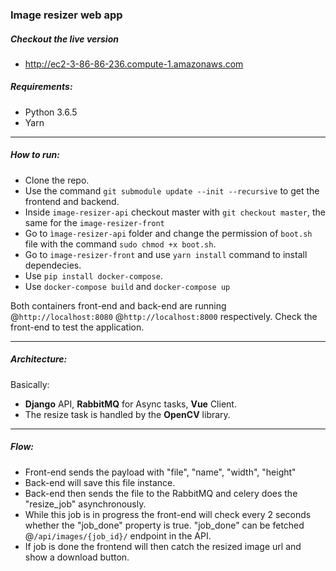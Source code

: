 ### Image resizer web app

##### Checkout the live version
- http://ec2-3-86-86-236.compute-1.amazonaws.com

##### Requirements:

- Python 3.6.5
- Yarn

---

##### How to run:

- Clone the repo.
- Use the command `git submodule update --init --recursive` to get the frontend and backend.
- Inside `image-resizer-api` checkout master with `git checkout master`, the same for the `image-resizer-front`
- Go to `ìmage-resizer-api` folder and change the permission of `boot.sh` file with the command `sudo chmod +x boot.sh`.
- Go to `image-resizer-front` and use `yarn install` command to install dependecies.
- Use `pip install docker-compose`.
- Use `docker-compose build` and `docker-compose up`

Both containers front-end and back-end are running @`http://localhost:8080` @`http://localhost:8000` respectively. Check the front-end to test the application.

---

##### Architecture:

Basically:

- **Django** API, **RabbitMQ** for Async tasks, **Vue** Client.
- The resize task is handled by the **OpenCV** library.

---

##### Flow:

- Front-end sends the payload with "file", "name", "width", "height"
- Back-end will save this file instance.
- Back-end then sends the file to the RabbitMQ and celery does the "resize_job" asynchronously.
- While this job is in progress the front-end will check every 2 seconds whether the "job_done" property is true. "job_done" can be fetched @`/api/images/{job_id}/` endpoint in the API.
- If job is done the frontend will then catch the resized image url and show a download button.
